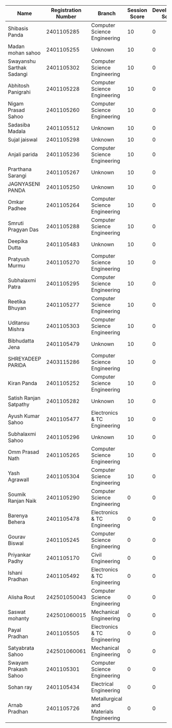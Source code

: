 
| Name | Registration Number | Branch | Session Score | Development Score | Contest Score |
|------|---------------------|--------|---------------|-------------------|--------------|
| Shibasis Panda | 2401105285 | Computer Science Engineering | 10 | 0 | 0 |
| Madan mohan sahoo | 2401105255 | Unknown | 10 | 0 | 0 |
| Swayanshu Sarthak Sadangi | 2401105302 | Computer Science Engineering | 10 | 0 | 0 |
| Abhitosh Panigrahi | 2401105228 | Computer Science Engineering | 10 | 0 | 0 |
| Nigam Prasad Sahoo | 2401105260 | Computer Science Engineering | 10 | 0 | 0 |
| Sadasiba Madala | 2401105512 | Unknown | 10 | 0 | 0 |
| Sujal jaiswal | 2401105298 | Unknown | 10 | 0 | 0 |
| Anjali parida | 2401105236 | Computer Science Engineering | 10 | 0 | 0 |
| Prarthana Sarangi | 2401105267 | Unknown | 10 | 0 | 0 |
| JAGNYASENI PANDA | 2401105250 | Unknown | 10 | 0 | 0 |
| Omkar Padhee | 2401105264 | Computer Science Engineering | 10 | 0 | 0 |
| Smruti Pragyan Das | 2401105288 | Computer Science Engineering | 10 | 0 | 0 |
| Deepika Dutta | 2401105483 | Unknown | 10 | 0 | 0 |
| Pratyush Murmu | 2401105270 | Computer Science Engineering | 10 | 0 | 0 |
| Subhalaxmi Patra | 2401105295 | Computer Science Engineering | 10 | 0 | 0 |
| Reetika Bhuyan | 2401105277 | Computer Science Engineering | 10 | 0 | 0 |
| Uditansu Mishra | 2401105303 | Computer Science Engineering | 10 | 0 | 0 |
| Bibhudatta Jena | 2401105479 | Unknown | 10 | 0 | 0 |
| SHREYADEEP PARIDA | 2403115286 | Computer Science Engineering | 10 | 0 | 0 |
| Kiran Panda | 2401105252 | Computer Science Engineering | 10 | 0 | 0 |
| Satish Ranjan Satpathy | 2401105282 | Unknown | 10 | 0 | 0 |
| Ayush Kumar Sahoo | 2401105477 | Electronics & TC Engineering | 10 | 0 | 0 |
| Subhalaxmi Sahoo | 2401105296 | Unknown | 10 | 0 | 0 |
| Omm Prasad Nath | 2401105265 | Computer Science Engineering | 10 | 0 | 0 |
| Yash Agrawall | 2401105304 | Computer Science Engineering | 10 | 0 | 0 |
| Soumik Ranjan Naik | 2401105290 | Computer Science Engineering | 0 | 0 | 0 |
| Barenya Behera | 2401105478 | Electronics & TC Engineering | 0 | 0 | 0 |
| Gourav Biswal | 2401105245 | Computer Science Engineering | 0 | 0 | 0 |
| Priyankar Padhy | 2401105170 | Civil Engineering | 0 | 0 | 0 |
| Ishani Pradhan | 2401105492 | Electronics & TC Engineering | 0 | 0 | 0 |
| Alisha Rout | 242501050043 | Computer Science Engineering | 0 | 0 | 0 |
| Saswat mohanty | 242501060015 | Mechanical Engineering | 0 | 0 | 0 |
| Payal Pradhan | 2401105505 | Electronics & TC Engineering | 0 | 0 | 0 |
| Satyabrata Sahoo | 242501060061 | Mechanical Engineering | 0 | 0 | 0 |
| Swayam Prakash Sahoo | 2401105301 | Computer Science Engineering | 0 | 0 | 0 |
| Sohan ray | 2401105434 | Electrical Engineering | 0 | 0 | 0 |
| Arnab Pradhan | 2401105726 | Metallurgical and Materials Engineering | 0 | 0 | 0 |

